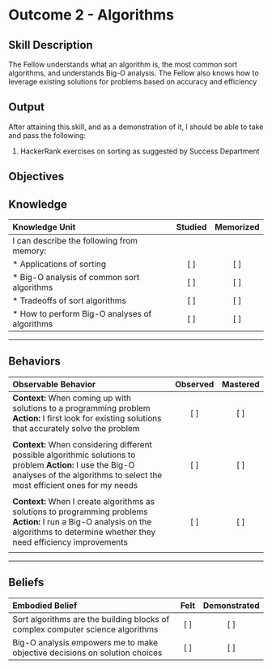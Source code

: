# Outcome 2 - Algorithms

**Skill Description**
----------
The Fellow understands what an algorithm is, the most common sort algorithms, and understands Big-O analysis. The Fellow also knows how to leverage existing solutions for problems based on accuracy and efficiency


**Output**
----------
After attaining this skill, and as a demonstration of it, I should be able to take and pass the following:

1. HackerRank exercises on sorting as suggested by Success Department


**Objectives**
----------
## **Knowledge**


| Knowledge Unit   |      Studied      | Memorized |
|:-------------|:------------------:|:--------:|
| I can describe the following from memory: | | |
| * Applications of sorting | [ ] | [ ]  |
| * Big-O analysis of common sort algorithms | [ ] | [ ]  |
| * Tradeoffs of sort algorithms | [ ] | [ ]  |
| * How to perform Big-O analyses of algorithms | [ ] | [ ]  |



----------


## **Behaviors**

| Observable Behavior   |      Observed      | Mastered |
|:-------------|:------------------:|:--------:|
| **Context:** When coming up with solutions to a programming problem **Action:** I first look for existing solutions that accurately solve the problem | [ ] | [ ] |
| | | |
| **Context:** When considering different possible algorithmic solutions to problem **Action:** I use the Big-O analyses of the algorithms to select the most efficient ones for my needs | [ ] | [ ] |
| | | |
| **Context:** When I create algorithms as solutions to programming problems **Action:** I run a Big-O analysis on the algorithms to determine whether they need efficiency improvements| [ ] | [ ] |
| | | |



----------


## **Beliefs**


| Embodied Belief   |      Felt      | Demonstrated |
|:-------------|:------------------:|:--------:|
| Sort algorithms are the building blocks of complex computer science algorithms | [ ] | [ ] |
| Big-O analysis empowers me to make objective decisions on solution choices | [ ] | [ ] |


